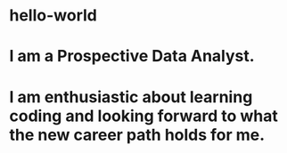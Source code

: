 # hello-world
# I am a Prospective Data Analyst.
# I am enthusiastic about learning coding and looking forward to what the new career path holds for me.
